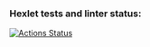 ### Hexlet tests and linter status:
[![Actions Status](https://github.com/Grigorevv/php-project-lvl1/workflows/hexlet-check/badge.svg)](https://github.com/Grigorevv/php-project-lvl1/actions)